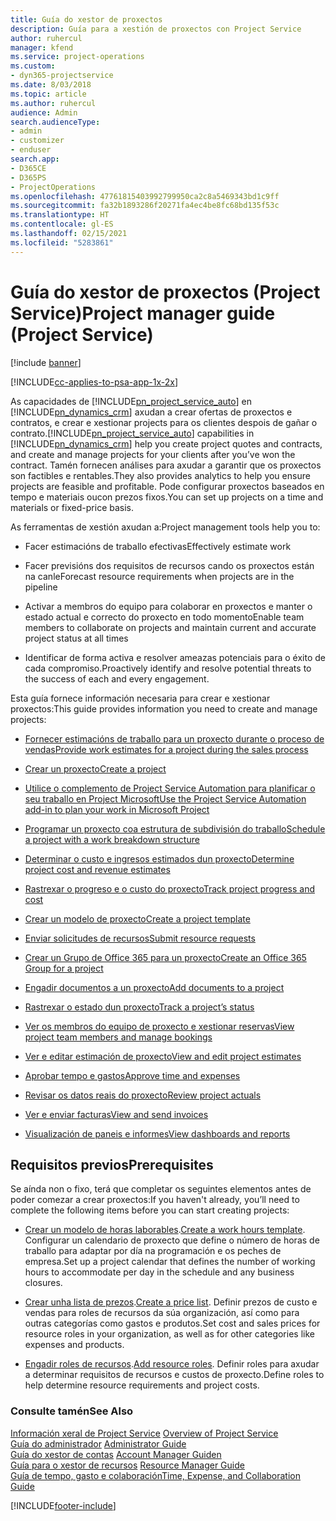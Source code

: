 ```yaml
---
title: Guía do xestor de proxectos
description: Guía para a xestión de proxectos con Project Service
author: ruhercul
manager: kfend
ms.service: project-operations
ms.custom:
- dyn365-projectservice
ms.date: 8/03/2018
ms.topic: article
ms.author: ruhercul
audience: Admin
search.audienceType:
- admin
- customizer
- enduser
search.app:
- D365CE
- D365PS
- ProjectOperations
ms.openlocfilehash: 47761815403992799950ca2c8a5469343bd1c9ff
ms.sourcegitcommit: fa32b1893286f20271fa4ec4be8fc68bd135f53c
ms.translationtype: HT
ms.contentlocale: gl-ES
ms.lasthandoff: 02/15/2021
ms.locfileid: "5283861"
---
```

# <a name="project-manager-guide-project-service"></a><span data-ttu-id="7842d-103">Guía do xestor de proxectos (Project Service)</span><span class="sxs-lookup"><span data-stu-id="7842d-103">Project manager guide (Project Service)</span></span>

[!include [banner](../includes/psa-now-project-operations.md)]

[!INCLUDE[cc-applies-to-psa-app-1x-2x](../includes/cc-applies-to-psa-app-1x-2x.md)]

<span data-ttu-id="7842d-104">As capacidades de [!INCLUDE[pn_project_service_auto](../includes/pn-project-service-auto.md)] en [!INCLUDE[pn_dynamics_crm](../includes/pn-dynamics-crm.md)] axudan a crear ofertas de proxectos e contratos, e crear e xestionar projects para os clientes despois de gañar o contrato.</span><span class="sxs-lookup"><span data-stu-id="7842d-104">[!INCLUDE[pn_project_service_auto](../includes/pn-project-service-auto.md)] capabilities in [!INCLUDE[pn_dynamics_crm](../includes/pn-dynamics-crm.md)] help you create project quotes and contracts, and create and manage projects for your clients after you’ve won the contract.</span></span> <span data-ttu-id="7842d-105">Tamén fornecen análises para axudar a garantir que os proxectos son factibles e rentables.</span><span class="sxs-lookup"><span data-stu-id="7842d-105">They also provides analytics to help you ensure projects are feasible and profitable.</span></span> <span data-ttu-id="7842d-106">Pode configurar proxectos baseados en tempo e materiais oucon prezos fixos.</span><span class="sxs-lookup"><span data-stu-id="7842d-106">You can set up projects on a time and materials or fixed-price basis.</span></span>  
  
 <span data-ttu-id="7842d-107">As ferramentas de xestión axudan a:</span><span class="sxs-lookup"><span data-stu-id="7842d-107">Project management tools help you to:</span></span>  
  
-   <span data-ttu-id="7842d-108">Facer estimacións de traballo efectivas</span><span class="sxs-lookup"><span data-stu-id="7842d-108">Effectively estimate work</span></span>  
  
-   <span data-ttu-id="7842d-109">Facer previsións dos requisitos de recursos cando os proxectos están na canle</span><span class="sxs-lookup"><span data-stu-id="7842d-109">Forecast resource requirements when projects are in the pipeline</span></span>  
  
-   <span data-ttu-id="7842d-110">Activar a membros do equipo para colaborar en proxectos e manter o estado actual e correcto do proxecto en todo momento</span><span class="sxs-lookup"><span data-stu-id="7842d-110">Enable team members to collaborate on projects and maintain current and accurate project status at all times</span></span>  
  
-   <span data-ttu-id="7842d-111">Identificar de forma activa e resolver ameazas potenciais para o éxito de cada compromiso.</span><span class="sxs-lookup"><span data-stu-id="7842d-111">Proactively identify and resolve potential threats to the success of each and every engagement.</span></span>  
  
<span data-ttu-id="7842d-112">Esta guía fornece información necesaria para crear e xestionar proxectos:</span><span class="sxs-lookup"><span data-stu-id="7842d-112">This guide provides information you need to create and manage projects:</span></span>  
  
-   [<span data-ttu-id="7842d-113">Fornecer estimacións de traballo para un proxecto durante o proceso de vendas</span><span class="sxs-lookup"><span data-stu-id="7842d-113">Provide work estimates for a project during the sales process</span></span>](../psa/provide-estimates-project-during-sales-process.md)  
  
-   [<span data-ttu-id="7842d-114">Crear un proxecto</span><span class="sxs-lookup"><span data-stu-id="7842d-114">Create a project</span></span>](../psa/create-project.md)  
  
-   [<span data-ttu-id="7842d-115">Utilice o complemento de Project Service Automation para planificar o seu traballo en Project Microsoft</span><span class="sxs-lookup"><span data-stu-id="7842d-115">Use the Project Service Automation add-in to plan your work in Microsoft Project</span></span>](../psa/add-plan-work-microsoft-project.md)  
  
-   [<span data-ttu-id="7842d-116">Programar un proxecto coa estrutura de subdivisión do traballo</span><span class="sxs-lookup"><span data-stu-id="7842d-116">Schedule a project with a work breakdown structure</span></span>](../psa/schedule-project-work-breakdown-structure.md)  
  
-   [<span data-ttu-id="7842d-117">Determinar o custo e ingresos estimados dun proxecto</span><span class="sxs-lookup"><span data-stu-id="7842d-117">Determine project cost and revenue estimates</span></span>](../psa/determine-project-cost-revenue-estimates.md)  
  
-   [<span data-ttu-id="7842d-118">Rastrexar o progreso e o custo do proxecto</span><span class="sxs-lookup"><span data-stu-id="7842d-118">Track project progress and cost</span></span>](../psa/track-project-progress-cost.md)  
  
-   [<span data-ttu-id="7842d-119">Crear un modelo de proxecto</span><span class="sxs-lookup"><span data-stu-id="7842d-119">Create a project template</span></span>](../psa/create-project-template.md)  
  
-   [<span data-ttu-id="7842d-120">Enviar solicitudes de recursos</span><span class="sxs-lookup"><span data-stu-id="7842d-120">Submit resource requests</span></span>](../psa/submit-resource-requests.md)  
  
-   [<span data-ttu-id="7842d-121">Crear un Grupo de Office 365 para un proxecto</span><span class="sxs-lookup"><span data-stu-id="7842d-121">Create an Office 365 Group for a project</span></span>](../psa/create-office-365-group-project.md)  
  
-   [<span data-ttu-id="7842d-122">Engadir documentos a un proxecto</span><span class="sxs-lookup"><span data-stu-id="7842d-122">Add documents to a project</span></span>](../psa/add-documents-project.md)  
  
-   [<span data-ttu-id="7842d-123">Rastrexar o estado dun proxecto</span><span class="sxs-lookup"><span data-stu-id="7842d-123">Track a project’s status</span></span>](../psa/track-project-status.md)  
  
-   [<span data-ttu-id="7842d-124">Ver os membros do equipo de proxecto e xestionar reservas</span><span class="sxs-lookup"><span data-stu-id="7842d-124">View project team members and manage bookings</span></span>](../psa/view-project-team-members-manage-bookings.md)  
  
-   [<span data-ttu-id="7842d-125">Ver e editar estimación de proxecto</span><span class="sxs-lookup"><span data-stu-id="7842d-125">View and edit project estimates</span></span>](../psa/view-edit-project-estimates.md)  
  
-   [<span data-ttu-id="7842d-126">Aprobar tempo e gastos</span><span class="sxs-lookup"><span data-stu-id="7842d-126">Approve time and expenses</span></span>](../psa/approve-time-expenses.md)  
  
-   [<span data-ttu-id="7842d-127">Revisar os datos reais do proxecto</span><span class="sxs-lookup"><span data-stu-id="7842d-127">Review project actuals</span></span>](../psa/review-project-actuals.md)  
  
-   [<span data-ttu-id="7842d-128">Ver e enviar facturas</span><span class="sxs-lookup"><span data-stu-id="7842d-128">View and send invoices</span></span>](../psa/view-send-invoices.md)  
  
-   [<span data-ttu-id="7842d-129">Visualización de paneis e informes</span><span class="sxs-lookup"><span data-stu-id="7842d-129">View dashboards and reports</span></span>](../psa/view-dashboards-reports.md)  
  
## <a name="prerequisites"></a><span data-ttu-id="7842d-130">Requisitos previos</span><span class="sxs-lookup"><span data-stu-id="7842d-130">Prerequisites</span></span>  
 <span data-ttu-id="7842d-131">Se aínda non o fixo, terá que completar os seguintes elementos antes de poder comezar a crear proxectos:</span><span class="sxs-lookup"><span data-stu-id="7842d-131">If you haven't already, you’ll need to complete the following items before you can start creating projects:</span></span>  
  
-   <span data-ttu-id="7842d-132">[Crear un modelo de horas laborables](../psa/create-work-hours-template.md).</span><span class="sxs-lookup"><span data-stu-id="7842d-132">[Create a work hours template](../psa/create-work-hours-template.md).</span></span> <span data-ttu-id="7842d-133">Configurar un calendario de proxecto que define o número de horas de traballo para adaptar por día na programación e os peches de empresa.</span><span class="sxs-lookup"><span data-stu-id="7842d-133">Set up a project calendar that defines the number of working hours to accommodate per day in the schedule and any business closures.</span></span>  
  
-   <span data-ttu-id="7842d-134">[Crear unha lista de prezos](../psa/create-price-list.md).</span><span class="sxs-lookup"><span data-stu-id="7842d-134">[Create a price list](../psa/create-price-list.md).</span></span> <span data-ttu-id="7842d-135">Definir prezos de custo e vendas para roles de recursos da súa organización, así como para outras categorías como gastos e produtos.</span><span class="sxs-lookup"><span data-stu-id="7842d-135">Set cost and sales prices for resource roles in your organization, as well as for other categories like expenses and products.</span></span>  
  
-   <span data-ttu-id="7842d-136">[Engadir roles de recursos](../psa/add-resource-roles.md).</span><span class="sxs-lookup"><span data-stu-id="7842d-136">[Add resource roles](../psa/add-resource-roles.md).</span></span> <span data-ttu-id="7842d-137">Definir roles para axudar a determinar requisitos de recursos e custos de proxecto.</span><span class="sxs-lookup"><span data-stu-id="7842d-137">Define roles to help determine resource requirements and project costs.</span></span>  
  
### <a name="see-also"></a><span data-ttu-id="7842d-138">Consulte tamén</span><span class="sxs-lookup"><span data-stu-id="7842d-138">See Also</span></span>  
 <span data-ttu-id="7842d-139">[Información xeral de Project Service](../psa/overview.md) </span><span class="sxs-lookup"><span data-stu-id="7842d-139">[Overview of Project Service](../psa/overview.md) </span></span>  
 <span data-ttu-id="7842d-140">[Guía do administrador](../psa/admin-guide.md) </span><span class="sxs-lookup"><span data-stu-id="7842d-140">[Administrator Guide](../psa/admin-guide.md) </span></span>  
 <span data-ttu-id="7842d-141">[Guía do xestor de contas](../psa/account-manager-guide.md) </span><span class="sxs-lookup"><span data-stu-id="7842d-141">[Account Manager Guiden](../psa/account-manager-guide.md) </span></span>  
 <span data-ttu-id="7842d-142">[Guía para o xestor de recursos](../psa/resource-manager-guide.md) </span><span class="sxs-lookup"><span data-stu-id="7842d-142">[Resource Manager Guide](../psa/resource-manager-guide.md) </span></span>  
 [<span data-ttu-id="7842d-143">Guía de tempo, gasto e colaboración</span><span class="sxs-lookup"><span data-stu-id="7842d-143">Time, Expense, and Collaboration Guide</span></span>](../psa/time-expense-collaboration-guide.md)



[!INCLUDE[footer-include](../includes/footer-banner.md)]